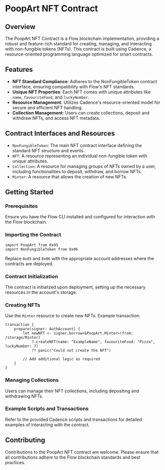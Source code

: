 # PoopArt NFT Contract

## Overview

The PoopArt NFT Contract is a Flow blockchain implementation, providing a robust and feature-rich standard for creating, managing, and interacting with non-fungible tokens (NFTs). This contract is built using Cadence, a resource-oriented programming language optimized for smart contracts.

## Features

- **NFT Standard Compliance**: Adheres to the NonFungibleToken contract interface, ensuring compatibility with Flow's NFT standards.
- **Unique NFT Properties**: Each NFT comes with unique attributes like `name`, `favouriteFood`, and `luckyNumber`.
- **Resource Management**: Utilizes Cadence's resource-oriented model for secure and efficient NFT handling.
- **Collection Management**: Users can create collections, deposit and withdraw NFTs, and access NFT metadata.

## Contract Interfaces and Resources

- `NonFungibleToken`: The main NFT contract interface defining the standard NFT structure and events.
- `NFT`: A resource representing an individual non-fungible token with unique attributes.
- `Collection`: A resource for managing groups of NFTs owned by a user, including functionalities to deposit, withdraw, and borrow NFTs.
- `Minter`: A resource that allows the creation of new NFTs.

## Getting Started

### Prerequisites

Ensure you have the Flow CLI installed and configured for interaction with the Flow blockchain.

### Importing the Contract

```cadence
import PoopArt from 0x05
import NonFungibleToken from 0x06
```

Replace `0x05` and `0x06` with the appropriate account addresses where the contracts are deployed.

### Contract Initialization

The contract is initialized upon deployment, setting up the necessary resources in the account's storage.

### Creating NFTs

Use the `Minter` resource to create new NFTs. Example transaction:

```cadence
transaction {
    prepare(signer: AuthAccount) {
        let newNFT <- signer.borrow<&PoopArt.Minter>(from: /storage/Minter)
            ?.createNFT(name: "ExampleName", favouriteFood: "Pizza", luckyNumber: 7)
            ?? panic("Could not create the NFT")
        
        // Add additional logic as required
    }
}
```

### Managing Collections

Users can manage their NFT collections, including depositing and withdrawing NFTs.

### Example Scripts and Transactions

Refer to the provided Cadence scripts and transactions for detailed examples of interacting with the contract.

## Contributing

Contributions to the PoopArt NFT contract are welcome. Please ensure that all contributions adhere to the Flow blockchain standards and best practices.

